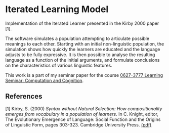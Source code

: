 # Iterated Learning Model

Implementation of the Iterated Learner presented in the Kirby 2000 paper [1].

The software simulates a population attempting to articulate possible meanings
to each other.  Starting with an initial non-linguistic population, the
simulation shows how quickly the learners are educated and the language adjusts
to be fully expressive. It is then possible to analyse the resulting language as
a function of the initial arguments, and formulate conclusions on the
characteristics of various linguistic features.

This work is a part of my seminar paper for the course [0627-3777 Learning
Seminar: Computation and Cognition](http://www2.tau.ac.il/yedion/syllabus.asp?year=2012&course=0627377701).

## References

[1] Kirby, S. (2000) *Syntax without Natural Selection: How compositionality
emerges from vocabulary in a population of learners*. In C. Knight, editor, The
Evolutionary Emergence of Language: Social Function and the Origins of
Linguistic Form, pages 303-323. Cambridge University Press.
[(pdf)](http://www.lel.ed.ac.uk/~simon/Papers/Kirby/Syntax%20without%20Natural%20Selection%20How%20compositionality.pdf)
